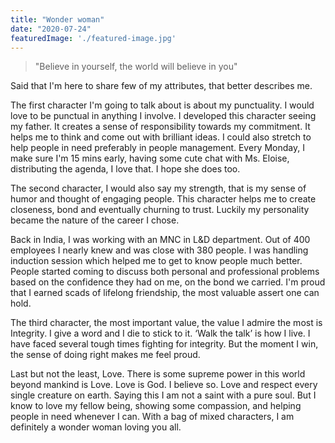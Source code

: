 ```yaml
---
title: "Wonder woman"
date: "2020-07-24"
featuredImage: './featured-image.jpg'
---
```


> "Believe in yourself, the world will believe in you"

Said that I'm here to share few of my attributes, that better describes me.

The first character I'm going to talk about is about my punctuality. I would love to be punctual in anything I involve. I developed this character seeing my father. It creates a sense of responsibility towards my commitment. It helps me to think and come out with brilliant ideas. I could also stretch to help people in need preferably in people management. Every Monday, I make sure I'm 15 mins early, having some cute chat with Ms. Eloise, distributing the agenda, I love that. I hope she does too.

The second character, I would also say my strength, that is my sense of humor and thought of engaging people. This character helps me to create closeness, bond and eventually churning to trust. Luckily my personality became the nature of the career I chose.

Back in India, I was working with an MNC in L&D department. Out of 400 employees I nearly knew and was close with 380 people. I was handling induction session which helped me to get to know people much better. People started coming to discuss both personal and professional problems based on the confidence they had on me, on the bond we carried. I'm proud that I earned scads of lifelong friendship, the most valuable assert one can hold.

The third character, the most important value, the value I admire the most is Integrity. I give a word and I die to stick to it. ‘Walk the talk’ is how I live. I have faced several tough times fighting for integrity. But the moment I win, the sense of doing right makes me feel proud.

Last but not the least, Love. There is some supreme power in this world beyond mankind is Love. Love is God. I believe so. Love and respect every single creature on earth. Saying this I am not a saint with a pure soul. But I know to love my fellow being, showing some compassion, and helping people in need whenever I can.
With a bag of mixed characters, I am definitely a wonder woman loving you all.

